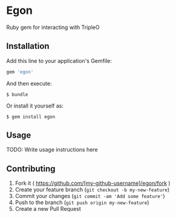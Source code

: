 # Egon

Ruby gem for interacting with TripleO

## Installation

Add this line to your application's Gemfile:

```ruby
gem 'egon'
```

And then execute:

    $ bundle

Or install it yourself as:

    $ gem install egon

## Usage

TODO: Write usage instructions here

## Contributing

1. Fork it ( https://github.com/[my-github-username]/egon/fork )
2. Create your feature branch (`git checkout -b my-new-feature`)
3. Commit your changes (`git commit -am 'Add some feature'`)
4. Push to the branch (`git push origin my-new-feature`)
5. Create a new Pull Request

